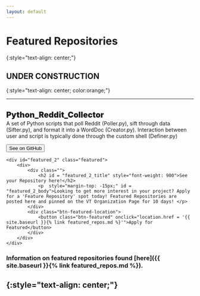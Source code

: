 ```yaml
---
layout: default
---
```


# **Featured Repositories**
{:style="text-align: center;"}

## **UNDER CONSTRUCTION**
{:style="text-align: center; color:orange;"}

---
<div class="flex-grid-featured">
<!-- Max allowed description body is 270 characters -->
	<div id="featured_1" class="featured">
		<div>
			<div>
				<h2 id = "featured_1_title" style="font-weight: 900">Python_Reddit_Collector</h2>
				<p style="margin-top: -15px;" id = "featured_1_body">A set of Python scripts that poll Reddit (Poller.py), sift through data (Sifter.py), and format it into a WordDoc (Creator.py). Interaction between user and script is typically done through the custom shell (Definer.py)</p>
			</div>
			<div class="btn-featured-location">
				<button class="btn-featured" onclick="window.open('https://github.com/VirginiaTech/Python_Reddit_Collector')">See on GitHub</button>
			</div>
		</div>
	</div>

	<div id="featured_2" class="featured">
		<div>
			<div class="">
				<h2 id = "featured_2_title" style="font-weight: 900">See your Repository here!</h2>
				<p  style="margin-top: -15px;" id = "featured_2_body">Looking to get more interest in your project? Apply for a 'Feature Repository' spot today! Featured Repositories are posted here and pinned on the VT Organization Page for 10 days! </p> 
			</div>
			<div class="btn-featured-location">
				<button class="btn-featured" onclick="location.href = '{{ site.baseurl }}{% link featured_repos.md %}'">Apply for Featured</button>
			</div>
		</div>
	</div>
<!--
	<div id="featured_3" class="featured">
		<div>
			<div>
				<h2 id = "featured_3_title" style="font-weight: 900">TITLE</h2>
				<p style="margin-top: -15px;" id = "featured_3_body">DESCRIPTION</p>
			</div>
			<div class="btn-featured-location">
				<button class="btn-featured" onclick="window.open('https://github.com/VirginiaTech/<URL>')">See on GitHub</button>
			</div>
		</div>
	</div>
-->
</div>

<div class="flex-grid-featured">
<!--
	<div id="featured_4" class="featured">
		<div>
			<div>
				<h2 id = "featured_4_title" style="font-weight: 900">TITLE</h2>
				<p style="margin-top: -15px;" id = "featured_4_body">DESCRIPTION</p>
			</div>
			<div class="btn-featured-location">
				<button class="btn-featured" onclick="window.open('https://github.com/VirginiaTech/<URL>')">See on GitHub</button>
			</div>
		</div>
	</div>
-->
<!--
	<div id="featured_5" class="featured">
		<div>
			<div>
				<h2 id = "featured_5_title" style="font-weight: 900">TITLE</h2>
				<p style="margin-top: -15px;" id = "featured_5_body">DESCRIPTION</p>
			</div>
			<div class="btn-featured-location">
				<button class="btn-featured" onclick="window.open('https://github.com/VirginiaTech/<URL>')">See on GitHub</button>
			</div>
		</div>
	</div>
-->
</div>

### Information on featured repositories found [here]({{ site.baseurl }}{% link featured_repos.md %}).
{:style="text-align: center;"}
---

